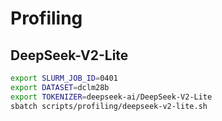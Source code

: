 # Profiling

## DeepSeek-V2-Lite

```bash
export SLURM_JOB_ID=0401
export DATASET=dclm28b
export TOKENIZER=deepseek-ai/DeepSeek-V2-Lite
sbatch scripts/profiling/deepseek-v2-lite.sh
```
